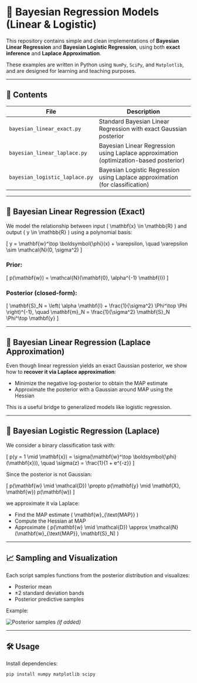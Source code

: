 # 🧠 Bayesian Regression Models (Linear & Logistic)

This repository contains simple and clean implementations of **Bayesian Linear Regression** and **Bayesian Logistic Regression**, using both **exact inference** and **Laplace Approximation**.

These examples are written in Python using `NumPy`, `SciPy`, and `Matplotlib`, and are designed for learning and teaching purposes.

---

## 📂 Contents

| File | Description |
|------|-------------|
| `bayesian_linear_exact.py` | Standard Bayesian Linear Regression with exact Gaussian posterior |
| `bayesian_linear_laplace.py` | Bayesian Linear Regression using Laplace approximation (optimization-based posterior) |
| `bayesian_logistic_laplace.py` | Bayesian Logistic Regression using Laplace approximation (for classification) |

---

## 🔢 Bayesian Linear Regression (Exact)

We model the relationship between input \( \mathbf{x} \in \mathbb{R} \) and output \( y \in \mathbb{R} \) using a polynomial basis:

\[
y = \mathbf{w}^\top \boldsymbol{\phi}(x) + \varepsilon, \quad \varepsilon \sim \mathcal{N}(0, \sigma^2)
\]

### Prior:

\[
p(\mathbf{w}) = \mathcal{N}(\mathbf{0}, \alpha^{-1} \mathbf{I})
\]

### Posterior (closed-form):

\[
\mathbf{S}_N = \left( \alpha \mathbf{I} + \frac{1}{\sigma^2} \Phi^\top \Phi \right)^{-1}, \quad
\mathbf{m}_N = \frac{1}{\sigma^2} \mathbf{S}_N \Phi^\top \mathbf{y}
\]

---

## 🔁 Bayesian Linear Regression (Laplace Approximation)

Even though linear regression yields an exact Gaussian posterior, we show how to **recover it via Laplace approximation**:

- Minimize the negative log-posterior to obtain the MAP estimate
- Approximate the posterior with a Gaussian around MAP using the Hessian

This is a useful bridge to generalized models like logistic regression.

---

## 🔐 Bayesian Logistic Regression (Laplace)

We consider a binary classification task with:

\[
p(y = 1 \mid \mathbf{x}) = \sigma(\mathbf{w}^\top \boldsymbol{\phi}(\mathbf{x})), \quad \sigma(z) = \frac{1}{1 + e^{-z}}
\]

Since the posterior is not Gaussian:

\[
p(\mathbf{w} \mid \mathcal{D}) \propto p(\mathbf{y} \mid \mathbf{X}, \mathbf{w}) p(\mathbf{w})
\]

we approximate it via Laplace:

- Find the MAP estimate \( \mathbf{w}_{\text{MAP}} \)
- Compute the Hessian at MAP
- Approximate \( p(\mathbf{w} \mid \mathcal{D}) \approx \mathcal{N}(\mathbf{w}_{\text{MAP}}, \mathbf{S}_N) \)

---

## 📈 Sampling and Visualization

Each script samples functions from the posterior distribution and visualizes:

- Posterior mean
- ±2 standard deviation bands
- Posterior predictive samples

Example:

![Posterior samples](figures/bayesian_logistic_posterior.png) *(if added)*

---

## 🛠 Usage

Install dependencies:

```bash
pip install numpy matplotlib scipy
